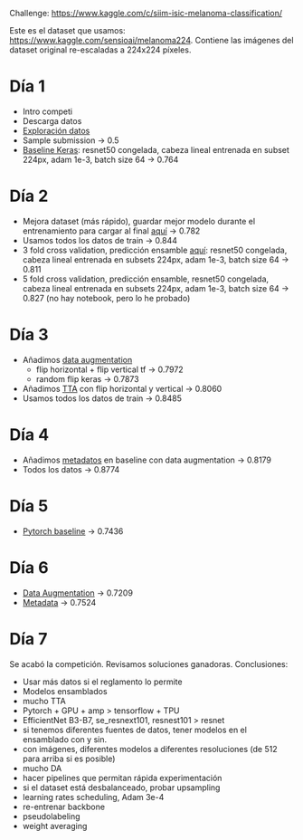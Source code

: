 Challenge: https://www.kaggle.com/c/siim-isic-melanoma-classification/

Este es el dataset que usamos: https://www.kaggle.com/sensioai/melanoma224. Contiene las imágenes del dataset original re-escaladas a 224x224 píxeles.

# Día 1

- Intro competi
- Descarga datos
- [Exploración datos](./exploracion.ipynb)
- Sample submission -> 0.5
- [Baseline Keras](./keras_baseline.ipynb): resnet50 congelada, cabeza lineal entrenada en subset 224px, adam 1e-3, batch size 64 -> 0.764
  
# Día 2

- Mejora dataset (más rápido), guardar mejor modelo durante el entrenamiento para cargar al final [aquí](./keras_baseline2.ipynb) -> 0.782
- Usamos todos los datos de train -> 0.844
- 3 fold cross validation, predicción ensamble [aquí](./keras_cv.ipynb): resnet50 congelada, cabeza lineal entrenada en subsets 224px, adam 1e-3, batch size 64 -> 0.811
- 5 fold cross validation, predicción ensamble, resnet50 congelada, cabeza lineal entrenada en subsets 224px, adam 1e-3, batch size 64 -> 0.827 (no hay notebook, pero lo he probado)

# Día 3

- Añadimos [data augmentation](./keras_data_augmentation.ipynb)
  - flip horizontal + flip vertical tf -> 0.7972
  - random flip keras -> 0.7873
- Añadimos [TTA](./keras_tta.ipynb) con flip horizontal y vertical -> 0.8060
- Usamos todos los datos de train -> 0.8485

# Día 4

- Añadimos [metadatos](./keras_meta.ipynb) en baseline con data augmentation -> 0.8179
- Todos los datos -> 0.8774

# Día 5

- [Pytorch baseline](./pytorch_baseline.ipynb) -> 0.7436

# Día 6

- [Data Augmentation](./pytorch_da.ipynb) -> 0.7209
- [Metadata](./pytorch_meta.ipynb) -> 0.7524

# Día 7

Se acabó la competición. Revisamos soluciones ganadoras. Conclusiones:

- Usar más datos si el reglamento lo permite
- Modelos ensamblados
- mucho TTA 
- Pytorch + GPU + amp > tensorflow + TPU
- EfficientNet B3-B7, se_resnext101, resnest101 > resnet
- si tenemos diferentes fuentes de datos, tener modelos en el ensamblado con y sin.
- con imágenes, diferentes modelos a diferentes resoluciones (de 512 para arriba si es posible)
- mucho DA
- hacer pipelines que permitan rápida experimentación
- si el dataset está desbalanceado, probar upsampling
- learning rates scheduling, Adam 3e-4
- re-entrenar backbone
- pseudolabeling
- weight averaging